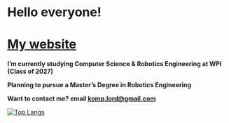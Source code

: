 # Hello everyone!

# [My website](https://mshestopalov.pythonanywhere.com)

**I’m currently studying Computer Science & Robotics Engineering at WPI (Class of 2027)**

**Planning to pursue a Master’s Degree in Robotics Engineering**

**Want to contact me? email komp.lord@gmail.com**

[![Top Langs](https://vercel-g-chists-projects.vercel.app/api/top-langs/?username=G-Chist&exclude_repo=vercel)](https://github.com/G-Chist/github-readme-stats)
